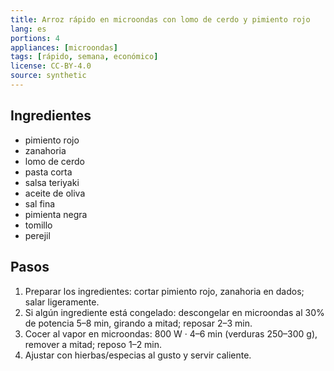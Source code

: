 ```yaml
---
title: Arroz rápido en microondas con lomo de cerdo y pimiento rojo
lang: es
portions: 4
appliances: [microondas]
tags: [rápido, semana, económico]
license: CC-BY-4.0
source: synthetic
---
```

## Ingredientes
- pimiento rojo
- zanahoria
- lomo de cerdo
- pasta corta
- salsa teriyaki
- aceite de oliva
- sal fina
- pimienta negra
- tomillo
- perejil

## Pasos
1. Preparar los ingredientes: cortar pimiento rojo, zanahoria en dados; salar ligeramente.
2. Si algún ingrediente está congelado: descongelar en microondas al 30% de potencia 5–8 min, girando a mitad; reposar 2–3 min.
3. Cocer al vapor en microondas: 800 W · 4–6 min (verduras 250–300 g), remover a mitad; reposo 1–2 min.
4. Ajustar con hierbas/especias al gusto y servir caliente.
